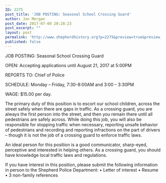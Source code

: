 ```yaml
---
ID: 2275
post_title: 'JOB POSTING: Seasonal School Crossing Guard'
author: Jon Morgan
post_date: 2017-07-08 20:28:23
post_excerpt: ""
layout: post
permalink: 'http://www.shepherdhistory.org?p=2275&preview=true&preview_id=2275'
published: false
---
```

<p>JOB POSTING: Seasonal School Crossing Guard

OPEN: Accepting applications until August 21, 2017 at 5:00PM

REPORTS TO: Chief of Police

SCHEDULE: Monday – Friday, 7:30-8:00AM and 3:00 – 3:30PM

WAGE: $15.00 per day.

The primary duty of this position is to escort our school children, across the street safely when there are gaps in traffic. As a crossing guard, you are always the first person into the street, and then you remain there until all pedestrians are safely across. While doing this job, you will also be responsible for stopping traffic when necessary, reporting unsafe behavior of pedestrians and recording and reporting infractions on the part of drivers – though it is not the job of a crossing guard to enforce traffic laws.

An ideal person for this position is a good communicator, sharp-eyed, perceptive and interested in helping others. As a crossing guard, you should have knowledge local traffic laws and regulations.

If you have interest in this position, please submit the following information in person to the Shepherd Police Department:
• Letter of interest
• Resume
• 3 non-family references</p>